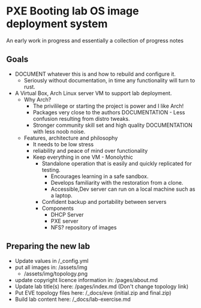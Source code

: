 # PXE Booting lab OS image deployment system
An early work in progress and essentially a collection of progress notes

## Goals 
- DOCUMENT whatever this is and how to rebuild and configure it.
    - Seriously without documentation, in time any functionality will turn to rust.
- A Virtual Box, Arch Linux server VM to support lab deployment.
    - Why Arch?
        - The privililege or starting the project is power and I like Arch!
        - Packages very close to the authors DOCUMENTATION - Less confusion resulting from distro tweaks.
        - Stronger community skill set and high quality DOCUMENTATION with less noob noise.
    - Features, architecture and philosophy
        - It needs to be low stress
        - reliability and peace of mind over functionality
        - Keep everything in one VM - Monolythic
            - Standalone operation that is easily and quickly replicated for testing.
                - Encourages learning in a safe sandbox.
                - Develops familiarity with the restoration from a clone.
                - Accessible,Dev server can run on a local machine such as a laptop.
            - Confident backup and portability between servers
            - Components
                - DHCP Server
                - PXE server
                - NFS? repository of images

## Preparing the new lab
- Update values in /_config.yml
- put all images in: /assets/img
    - /assets/img/topology.png
- update copyright licence information in: /pages/about.md 
- Update lab title(s) here: /pages/index.md    (Don't change topology link)
- Put EVE topology files here: /_docs/eve   (initial.zip and final.zip)
- Build lab content here: /_docs/lab-exercise.md
